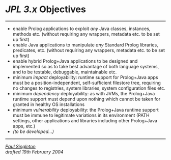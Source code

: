 <!DOCTYPE html PUBLIC "-//W3C//DTD HTML 4.01 Transitional//EN">
<html>
<head>
  <title>JPL 3.x objectives</title>
  <meta name="author" content="Paul Singleton">
</head>
<body>
<h1><span style="font-style: italic;">JPL 3.x</span> Objectives</h1>
<hr style="width: 100%; height: 2px;">
<ul>
  <li>enable Prolog applications to exploit <span
 style="font-style: italic;">any </span>Java classes, instances,
methods etc. (without requiring any wrappers, metadata etc. to be set
up first)</li>
  <li>enable Java applications to manipulate <span
 style="font-style: italic;">any </span>Standard Prolog libraries,
predicates, etc. (without requiring any wrappers, metadata etc. to be
set up first)</li>
  <li>enable hybrid Prolog+Java applications to be designed and
implemented so as to take best advantage of both language systems, and
to be testable, debuggable, maintainable etc.</li>
  <li>minimum <span style="font-style: italic;">impact </span>deployability:
runtime support for Prolog+Java apps must be a position-independent,
self-sufficient filestore tree, requiring no changes to registries,
system libraries, system configuration files etc.<br>
  </li>
  <li>minimum <span style="font-style: italic;">dependency </span>deployability:
as with JVMs, the Prolog+Java runtime support must depend upon nothing
which cannot be taken for granted in healthy OS installations</li>
  <li>minimum <span style="font-style: italic;">vulnerability </span>deployability:
the Prolog+Java runtime support must be immune to legitimate variations
in its environment (PATH settings, other applications and libraries
including other Prolog+Java apps, etc.)</li>
  <li><span style="font-style: italic;">(to be developed...)</span><br>
  </li>
</ul>
<hr style="width: 100%; height: 2px;">
<address><a href="mailto:paul.singleton@bcs.org.uk">Paul Singleton</a></address>
<address>drafted 19th February 2004</address>
<br>
</body>
</html>
